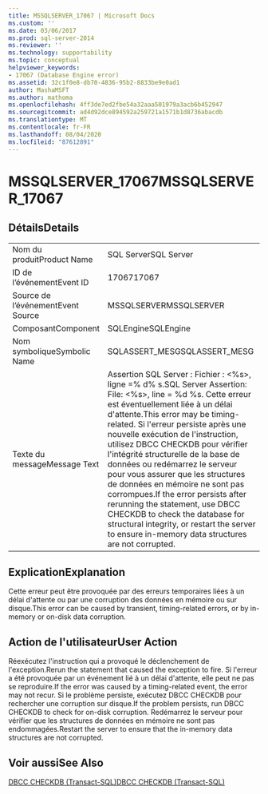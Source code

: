 ```yaml
---
title: MSSQLSERVER_17067 | Microsoft Docs
ms.custom: ''
ms.date: 03/06/2017
ms.prod: sql-server-2014
ms.reviewer: ''
ms.technology: supportability
ms.topic: conceptual
helpviewer_keywords:
- 17067 (Database Engine error)
ms.assetid: 32c1f0e8-db70-4836-95b2-8833be9e0ad1
author: MashaMSFT
ms.author: mathoma
ms.openlocfilehash: 4ff3de7ed2fbe54a32aaa501979a3acb6b452947
ms.sourcegitcommit: ad4d92dce894592a259721a1571b1d8736abacdb
ms.translationtype: MT
ms.contentlocale: fr-FR
ms.lasthandoff: 08/04/2020
ms.locfileid: "87612891"
---
```

# <a name="mssqlserver_17067"></a><span data-ttu-id="67877-102">MSSQLSERVER_17067</span><span class="sxs-lookup"><span data-stu-id="67877-102">MSSQLSERVER_17067</span></span>
    
## <a name="details"></a><span data-ttu-id="67877-103">Détails</span><span class="sxs-lookup"><span data-stu-id="67877-103">Details</span></span>  
  
|||  
|-|-|  
|<span data-ttu-id="67877-104">Nom du produit</span><span class="sxs-lookup"><span data-stu-id="67877-104">Product Name</span></span>|<span data-ttu-id="67877-105">SQL Server</span><span class="sxs-lookup"><span data-stu-id="67877-105">SQL Server</span></span>|  
|<span data-ttu-id="67877-106">ID de l’événement</span><span class="sxs-lookup"><span data-stu-id="67877-106">Event ID</span></span>|<span data-ttu-id="67877-107">17067</span><span class="sxs-lookup"><span data-stu-id="67877-107">17067</span></span>|  
|<span data-ttu-id="67877-108">Source de l’événement</span><span class="sxs-lookup"><span data-stu-id="67877-108">Event Source</span></span>|<span data-ttu-id="67877-109">MSSQLSERVER</span><span class="sxs-lookup"><span data-stu-id="67877-109">MSSQLSERVER</span></span>|  
|<span data-ttu-id="67877-110">Composant</span><span class="sxs-lookup"><span data-stu-id="67877-110">Component</span></span>|<span data-ttu-id="67877-111">SQLEngine</span><span class="sxs-lookup"><span data-stu-id="67877-111">SQLEngine</span></span>|  
|<span data-ttu-id="67877-112">Nom symbolique</span><span class="sxs-lookup"><span data-stu-id="67877-112">Symbolic Name</span></span>|<span data-ttu-id="67877-113">SQLASSERT_MESG</span><span class="sxs-lookup"><span data-stu-id="67877-113">SQLASSERT_MESG</span></span>|  
|<span data-ttu-id="67877-114">Texte du message</span><span class="sxs-lookup"><span data-stu-id="67877-114">Message Text</span></span>|<span data-ttu-id="67877-115">Assertion SQL Server : Fichier : \<%s>, ligne =% d% s.</span><span class="sxs-lookup"><span data-stu-id="67877-115">SQL Server Assertion: File: \<%s>, line = %d %s.</span></span> <span data-ttu-id="67877-116">Cette erreur est éventuellement liée à un délai d'attente.</span><span class="sxs-lookup"><span data-stu-id="67877-116">This error may be timing-related.</span></span> <span data-ttu-id="67877-117">Si l'erreur persiste après une nouvelle exécution de l'instruction, utilisez DBCC CHECKDB pour vérifier l'intégrité structurelle de la base de données ou redémarrez le serveur pour vous assurer que les structures de données en mémoire ne sont pas corrompues.</span><span class="sxs-lookup"><span data-stu-id="67877-117">If the error persists after rerunning the statement, use DBCC CHECKDB to check the database for structural integrity, or restart the server to ensure in-memory data structures are not corrupted.</span></span>|  
  
## <a name="explanation"></a><span data-ttu-id="67877-118">Explication</span><span class="sxs-lookup"><span data-stu-id="67877-118">Explanation</span></span>  
 <span data-ttu-id="67877-119">Cette erreur peut être provoquée par des erreurs temporaires liées à un délai d'attente ou par une corruption des données en mémoire ou sur disque.</span><span class="sxs-lookup"><span data-stu-id="67877-119">This error can be caused by transient, timing-related errors, or by in-memory or on-disk data corruption.</span></span>  
  
## <a name="user-action"></a><span data-ttu-id="67877-120">Action de l'utilisateur</span><span class="sxs-lookup"><span data-stu-id="67877-120">User Action</span></span>  
 <span data-ttu-id="67877-121">Réexécutez l'instruction qui a provoqué le déclenchement de l'exception.</span><span class="sxs-lookup"><span data-stu-id="67877-121">Rerun the statement that caused the exception to fire.</span></span> <span data-ttu-id="67877-122">Si l'erreur a été provoquée par un événement lié à un délai d'attente, elle peut ne pas se reproduire.</span><span class="sxs-lookup"><span data-stu-id="67877-122">If the error was caused by a timing-related event, the error may not recur.</span></span> <span data-ttu-id="67877-123">Si le problème persiste, exécutez DBCC CHECKDB pour rechercher une corruption sur disque.</span><span class="sxs-lookup"><span data-stu-id="67877-123">If the problem persists, run DBCC CHECKDB to check for on-disk corruption.</span></span> <span data-ttu-id="67877-124">Redémarrez le serveur pour vérifier que les structures de données en mémoire ne sont pas endommagées.</span><span class="sxs-lookup"><span data-stu-id="67877-124">Restart the server to ensure that the in-memory data structures are not corrupted.</span></span>  
  
## <a name="see-also"></a><span data-ttu-id="67877-125">Voir aussi</span><span class="sxs-lookup"><span data-stu-id="67877-125">See Also</span></span>  
 [<span data-ttu-id="67877-126">DBCC CHECKDB &#40;Transact-SQL&#41;</span><span class="sxs-lookup"><span data-stu-id="67877-126">DBCC CHECKDB &#40;Transact-SQL&#41;</span></span>](/sql/t-sql/database-console-commands/dbcc-checkdb-transact-sql)  
  
  

